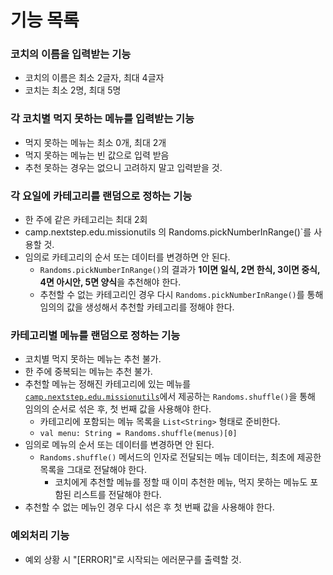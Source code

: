 # 기능 목록  
### 코치의 이름을 입력받는 기능  
- 코치의 이름은 최소 2글자, 최대 4글자  
- 코치는 최소 2명, 최대 5명  
### 각 코치별 먹지 못하는 메뉴를 입력받는 기능
- 먹지 못하는 메뉴는 최소 0개, 최대 2개
- 먹지 못하는 메뉴는 빈 값으로 입력 받음
- 추천 못하는 경우는 없으니 고려하지 말고 입력받을 것.
### 각 요일에 카테고리를 랜덤으로 정하는 기능  
- 한 주에 같은 카테고리는 최대 2회  
- camp.nextstep.edu.missionutils 의 Randoms.pickNumberInRange()`를 사용할 것.  
- 임의로 카테고리의 순서 또는 데이터를 변경하면 안 된다.
    - `Randoms.pickNumberInRange()`의 결과가 **1이면 일식, 2면 한식, 3이면 중식, 4면 아시안, 5면 양식**을 추천해야 한다.
    - 추천할 수 없는 카테고리인 경우 다시 `Randoms.pickNumberInRange()`를 통해 임의의 값을 생성해서 추천할 카테고리를 정해야 한다.  
### 카테고리별 메뉴를 랜덤으로 정하는 기능  
- 코치별 먹지 못하는 메뉴는 추천 불가. 
- 한 주에 중복되는 메뉴는 추천 불가.  
- 추천할 메뉴는 정해진 카테고리에 있는 메뉴를 [`camp.nextstep.edu.missionutils`](https://github.com/woowacourse-projects/mission-utils)에서 제공하는 `Randoms.shuffle()`을 통해 임의의 순서로 섞은 후, 첫 번째 값을 사용해야 한다.
    - 카테고리에 포함되는 메뉴 목록을 `List<String>` 형태로 준비한다. 
  - `val menu: String = Randoms.shuffle(menus)[0]`
- 임의로 메뉴의 순서 또는 데이터를 변경하면 안 된다.
    - `Randoms.shuffle()` 메서드의 인자로 전달되는 메뉴 데이터는, 최초에 제공한 목록을 그대로 전달해야 한다.
        - 코치에게 추천할 메뉴를 정할 때 이미 추천한 메뉴, 먹지 못하는 메뉴도 포함된 리스트를 전달해야 한다.
- 추천할 수 없는 메뉴인 경우 다시 섞은 후 첫 번째 값을 사용해야 한다.
### 예외처리 기능  
- 예외 상황 시 "[ERROR]"로 시작되는 에러문구를 출력할 것.